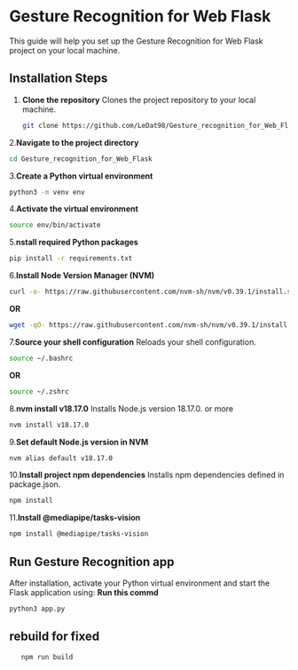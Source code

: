 # Gesture Recognition for Web Flask

This guide will help you set up the Gesture Recognition for Web Flask project on your local machine.

## Installation Steps

1. **Clone the repository**
   Clones the project repository to your local machine.
   ```bash
   git clone https://github.com/LeDat98/Gesture_recognition_for_Web_Flask.git
   ```
2.**Navigate to the project directory**
   ```bash
   cd Gesture_recognition_for_Web_Flask
   ```
3.**Create a Python virtual environment**
   ```bash
   python3 -m venv env
   ```
4.**Activate the virtual environment**
   ```bash
   source env/bin/activate
   ```
5.**nstall required Python packages**
   ```bash
   pip install -r requirements.txt
   ```
6.**Install Node Version Manager (NVM)**
   ```bash
   curl -o- https://raw.githubusercontent.com/nvm-sh/nvm/v0.39.1/install.sh | bash
   ```
   **OR**
   ```bash
   wget -qO- https://raw.githubusercontent.com/nvm-sh/nvm/v0.39.1/install.sh | bash
   ```
7.**Source your shell configuration**
   Reloads your shell configuration.
   ```bash
   source ~/.bashrc
   ```
   **OR**
   ```bash
   source ~/.zshrc
   ```
   
8.**nvm install v18.17.0**
   Installs Node.js version 18.17.0. or more
   ```bash
   nvm install v18.17.0
   ```
9.**Set default Node.js version in NVM**
   ```bash
   nvm alias default v18.17.0
   ```
10.**Install project npm dependencies**
   Installs npm dependencies defined in package.json.
   ```bash
   npm install
   ```
11.**Install @mediapipe/tasks-vision**
   ```bash
   npm install @mediapipe/tasks-vision
   ```
## Run Gesture Recognition app
After installation, activate your Python virtual environment and start the Flask application using:
**Run this commd**
   ```bash
   python3 app.py
   ```
## rebuild for fixed
```bash
   npm run build
```

